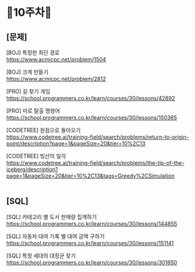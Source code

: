 # 📌10주차📌
## [문제]
[BOJ] 특정한 최단 경로<br/>
https://www.acmicpc.net/problem/1504

[BOJ] 크게 만들기<br/>
https://www.acmicpc.net/problem/2812

[PRO] 길 찾기 게임<br/>
https://school.programmers.co.kr/learn/courses/30/lessons/42892

[PRO] 미로 탈출 명령어<br/>
https://school.programmers.co.kr/learn/courses/30/lessons/150365

[CODETREE] 원점으로 돌아오기<br/>
https://www.codetree.ai/training-field/search/problems/return-to-origin-point/description?page=1&pageSize=20&tier=10%2C13

[CODETREE] 빙산의 일각<br/>
https://www.codetree.ai/training-field/search/problems/the-tip-of-the-iceberg/description?page=1&pageSize=20&tier=10%2C13&tags=Greedy%2CSimulation
</br></br>

## [SQL]
[SQL] 카테고리 별 도서 판매량 집계하기<br/>
https://school.programmers.co.kr/learn/courses/30/lessons/144855

[SQL] 자동차 대여 기록 별 대여 금액 구하기<br/>
https://school.programmers.co.kr/learn/courses/30/lessons/151141

[SQL] 특정 세대의 대장균 찾기<br/>
https://school.programmers.co.kr/learn/courses/30/lessons/301650